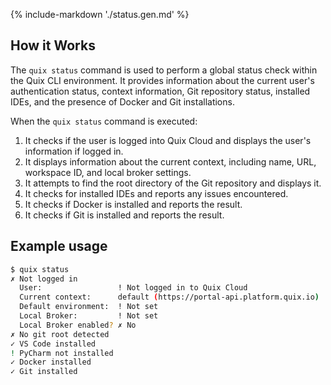 {% include-markdown './status.gen.md' %}
## How it Works

The `quix status` command is used to perform a global status check within the Quix CLI environment. It provides information about the current user's authentication status, context information, Git repository status, installed IDEs, and the presence of Docker and Git installations.

When the `quix status` command is executed:

1. It checks if the user is logged into Quix Cloud and displays the user's information if logged in.
3. It displays information about the current context, including name, URL, workspace ID, and local broker settings.
4. It attempts to find the root directory of the Git repository and displays it.
5. It checks for installed IDEs and reports any issues encountered.
6. It checks if Docker is installed and reports the result.
7. It checks if Git is installed and reports the result.

## Example usage

```bash
$ quix status
✗ Not logged in
  User:                 ! Not logged in to Quix Cloud
  Current context:      default (https://portal-api.platform.quix.io)
  Default environment:  ! Not set
  Local Broker:         ! Not set
  Local Broker enabled? ✗ No
✗ No git root detected
✓ VS Code installed
! PyCharm not installed
✓ Docker installed
✓ Git installed
```